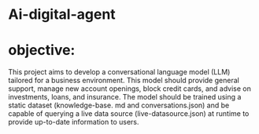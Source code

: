 # Ai-digital-agent

# objective:

This project aims to develop a conversational language model (LLM) tailored for a business environment. This model should provide general support, manage new account openings, block credit cards, and advise on investments, loans, and insurance. The model should be trained using a static dataset (knowledge-base. md and conversations.json) and be capable of querying a live data source (live-datasource.json) at runtime to provide up-to-date information to users.
